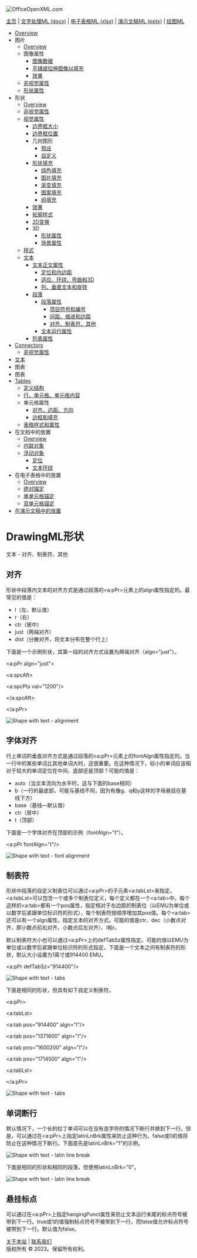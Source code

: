 ![OfficeOpenXML.com](drwImages/drawingMLbanner.png)

[主页](index.md) | [文字处理ML (docx)](anatomyofOOXML.md) | [电子表格ML (xlsx)](anatomyofOOXML-xlsx.md) | [演示文稿ML (pptx)](anatomyofOOXML-pptx.md) | [绘图ML](drwOverview.md)

- [Overview](drwOverview.md)
- 图片
  - [Overview](drwPic.md)
  - 图像属性
    - [图像数据](drwPic-ImageData.md)
    - [平铺或拉伸图像以填充](drwPic-tile.md)
    - [效果](drwPic-effects.md)
  - [非视觉属性](drwPic-nvPicPr.md)
  - [形状属性](drwSp-SpPr.md)
- 形状
  - [Overview](drwShape.md)
  - [非视觉属性](drwSp-nvSpPr.md)
  - [视觉属性](drwSp-SpPr.md)
    - [边界框大小](drwSp-size.md)
    - [边界框位置](drwSp-location.md)
    - 几何图形
      - [预设](drwSp-prstGeom.md)
      - [自定义](drwSp-custGeom.md)
    - [形状填充](drwSp-shapeFill.md)
      - [纯色填充](drwSp-SolidFill.md)
      - [图片填充](drwSp-PictFill.md)
      - [渐变填充](drwSp-GradFill.md)
      - [图案填充](drwSp-PattFill.md)
      - [组填充](drwSp-grpFill.md)
    - [效果](drwSp-effects.md)
    - [轮廓样式](drwSp-outline.md)
    - [2D变换](drwSp-rotate.md)
    - 3D
      - [形状属性](drwSp-3dProps.md)
      - [场景属性](drwSp-3dScene.md)
  - [样式](drwSp-styles.md)
  - [文本](drwSp-text.md)
    - [文本正文属性](drwSp-text-bodyPr.md)
      - [定位和内边距](drwSp-text-bodyPr-inset.md)
      - [适应、环绕、弯曲和3D](drwSp-text-bodyPr-fit.md)
      - [列、垂直文本和旋转](drwSp-text-bodyPr-columns.md)
    - [段落](drwSp-text-paragraph.md)
      - [段落属性](drwSp-text-paraProps.md)
        - [项目符号和编号](drwSp-text-paraProps-numbering.md)
        - [间距、缩进和边距](drwSp-text-paraProps-margins.md)
        - [对齐、制表符、其他](drwSp-text-paraProps-align.md)
      - [文本运行属性](drwSp-text-runProps.md)
    - [列表属性](drwSp-text-lstPr.md)
- [Connectors](drwCxnSp.md)
  - [非视觉属性](drwSp-nvCxnSpPr.md)
- [文本](drwSp-textbox.md)
- 图表
- 图表
- [Tables](drwTable.md)
  - [定义结构](drwTableGrid.md)
  - [行、单元格、单元格内容](drwTableRowAndCell.md)
  - 单元格属性
    - [对齐、边距、方向](drwTableCellProperties-alignment.md)
    - [边框和填充](drwTableCellProperties-bordersFills.md)
  - [表格样式和属性](drwTableStyles.md)
- 在文档中的放置
  - [Overview](drwPicInWord.md)
  - [内联对象](drwPicInline.md)
  - [浮动对象](drwPicFloating.md)
    - [定位](drwPicFloating-position.md)
    - [文本环绕](drwPicFloating-textWrap.md)
- 在电子表格中的放置
  - [Overview](drwPicInSpread.md)
  - [绝对锚定](drwPicInSpread-absolute.md)
  - [单单元格锚定](drwPicInSpread-oneCell.md)
  - [双单元格锚定](drwPicInSpread-twoCell.md)
- [在演示文稿中的放置](drwPicInPresentation.md)

# DrawingML形状

文本 - 对齐、制表符、其他

## 对齐

形状中段落内文本的对齐方式是通过段落的<a:pPr>元素上的algn属性指定的。最常见的值是：

- l（左，默认值）
- r（右）
- ctr（居中）
- just（两端对齐）
- dist（分散对齐，将文本分布在整个行上）

下面是一个示例形状，其第一段的对齐方式设置为两端对齐（algn="just"）。

<a:pPr algn="just">

<a:spcAft>

<a:spcPts val="1200"/>

</a:spcAft>

</a:pPr>

![Shape with text - alignment](drwImages\drwSp-text-align.gif)

## 字体对齐

行上单词的垂直对齐方式是通过段落的<a:pPr>元素上的fontAlgn属性指定的。当一行中的某些单词比其他单词大时，这很重要。在这种情况下，较小的单词应该相对于较大的单词定位在中间、底部还是顶部？可能的值是：

- auto（当文本流向为水平时，这与下面的base相同）
- b（一行的最底部，可能与基线不同，因为有像g、q和y这样的字母悬挂在基线下方）
- base（基线—默认值）
- ctr（居中）
- t（顶部）

下面是一个字体对齐在顶部的示例（fontAlgn="t"）。

<a:pPr fontAlgn="t"/>

![Shape with text - font alignment](drwImages\drwSp-text-fontAlign.gif)

## 制表符

形状中段落的自定义制表位可以通过<a:pPr>的子元素<a:tabLst>来指定。<a:tabLst>可以包含一个或多个制表位定义，每个定义都在一个<a:tab>中。每个这样的<a:tab>都有一个pos属性，指定相对于左边距的制表位（以EMU为单位或以数字后紧跟单位标识符的形式），每个制表符按顺序增加其pos值。每个<a:tab>还可以有一个algn属性，指定文本的对齐方式。可能的值是ctr、dec（小数点对齐，即小数点前右对齐，小数点后左对齐）、l和r。

默认制表符大小也可以通过<a:pPr>上的defTabSz属性指定。可能的值以EMU为单位或以数字后紧跟单位标识符的形式指定。下面是一个文本之间有制表符的形状，默认大小设置为1英寸或914400 EMU。

<a:pPr defTabSz="914400"/>

![Shape with text - tabs](drwImages\drwSp-text-tabs1.gif)

下面是相同的形状，但具有如下自定义制表符。

<a:pPr>

<a:tabLst>

<a:tab pos="914400" algn="l"/>

<a:tab pos="1371600" algn="l"/>

<a:tab pos="1600200" algn="l"/>

<a:tab pos="1714500" algn="l"/>

<a:tabLst>

</a:pPr>

![Shape with text - tabs](drwImages\drwSp-text-tabs2.gif)

## 单词断行

默认情况下，一个长的拉丁单词可以在没有连字符的情况下断行并换到下一行。但是，可以通过在<a:pPr>上指定latinLnBrk属性来防止这种行为。false或0的值将防止在这种情况下断行。下面首先是latinLnBrk="1"的示例。

![Shape with text - latin line break](drwImages\drwSp-text-latinLnBrk1.gif)

下面是相同的形状和相同的段落，但使用latinLnBrk="0"。

![Shape with text - latin line break](drwImages\drwSp-text-latinLnBrk2.gif)

## 悬挂标点

可以通过在<a:pPr>上指定hangingPunct属性来防止文本运行末尾的标点符号被带到下一行。true或1的值强制标点符号不被带到下一行，而false值允许标点符号被带到下一行。默认值为false。

[关于本站](aboutThisSite.md) | [联系我们](contactUs.md)  
版权所有 © 2023。保留所有权利。

